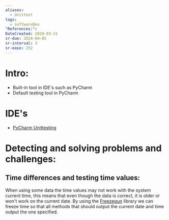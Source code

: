 ```yaml
---
aliases:
  - Unittest
tags:
  - softwareDev
"References:": 
DateCreated: 2024-03-31
sr-due: 2024-04-05
sr-interval: 3
sr-ease: 252
---
```

# Intro: 
+ Built-in tool in IDE's such as PyCharm
+ Default testing tool in PyCharm

# IDE's
+ [PyCharm Unittesting](PyCharm%20Unittesting.md)

# Detecting and solving problems and challenges: 
## Time differences and testing time values: 
When using some data the time values may not work with the system current time, this means that even though the data is correct, it is older or won't work on the current date. 
By using the [Freezegun](Freezegun.md) library we can freeze time so that all methods that should output the current date and time output the one specified.